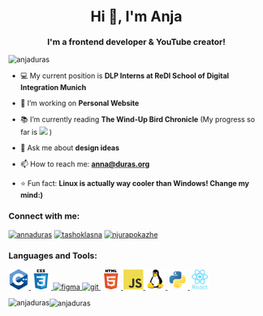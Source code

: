 <h1 align="center">Hi 👋, I'm Anja</h1>
<h3 align="center">I'm a frontend developer & YouTube creator!</h3>

<p align="left"> <img src="https://komarev.com/ghpvc/?username=anjaduras&label=Profile%20views&color=0e75b6&style=flat" alt="anjaduras" /> </p>

- 💻 My current position is **DLP Interns at ReDI School of Digital Integration Munich**
  
- 🔭 I’m working on **Personal Website** 

- 📚 I’m currently reading **The Wind-Up Bird Chronicle**  (My progress so far is  ![](https://geps.dev/progress/74) )

- 💬 Ask me about **design ideas**

- 📫 How to reach me: **anna@duras.org**

- ⭐️ Fun fact: **Linux is actually way cooler than Windows! Change my mind:)**

<h3 align="left">Connect with me:</h3>
<p align="left">
<a href="https://linkedin.com/in/annaduras" target="blank"><img align="center" src="https://raw.githubusercontent.com/rahuldkjain/github-profile-readme-generator/master/src/images/icons/Social/linked-in-alt.svg" alt="annaduras" height="30" width="40" /></a>
<a href="https://instagram.com/tashoklasna" target="blank"><img align="center" src="https://raw.githubusercontent.com/rahuldkjain/github-profile-readme-generator/master/src/images/icons/Social/instagram.svg" alt="tashoklasna" height="30" width="40" /></a>
<a href="https://www.youtube.com/c/njurapokazhe" target="blank"><img align="center" src="https://raw.githubusercontent.com/rahuldkjain/github-profile-readme-generator/master/src/images/icons/Social/youtube.svg" alt="njurapokazhe" height="30" width="40" /></a>
</p>

<h3 align="left">Languages and Tools:</h3>
<p align="left"> <a href="https://www.w3schools.com/cpp/" target="_blank" rel="noreferrer"> <img src="https://raw.githubusercontent.com/devicons/devicon/master/icons/cplusplus/cplusplus-original.svg" alt="cplusplus" width="40" height="40"/> </a> <a href="https://www.w3schools.com/css/" target="_blank" rel="noreferrer"> <img src="https://raw.githubusercontent.com/devicons/devicon/master/icons/css3/css3-original-wordmark.svg" alt="css3" width="40" height="40"/> </a> <a href="https://www.figma.com/" target="_blank" rel="noreferrer"> <img src="https://www.vectorlogo.zone/logos/figma/figma-icon.svg" alt="figma" width="40" height="40"/> </a> <a href="https://git-scm.com/" target="_blank" rel="noreferrer"> <img src="https://www.vectorlogo.zone/logos/git-scm/git-scm-icon.svg" alt="git" width="40" height="40"/> </a> <a href="https://www.w3.org/html/" target="_blank" rel="noreferrer"> <img src="https://raw.githubusercontent.com/devicons/devicon/master/icons/html5/html5-original-wordmark.svg" alt="html5" width="40" height="40"/> </a> <a href="https://developer.mozilla.org/en-US/docs/Web/JavaScript" target="_blank" rel="noreferrer"> <img src="https://raw.githubusercontent.com/devicons/devicon/master/icons/javascript/javascript-original.svg" alt="javascript" width="40" height="40"/> </a> <a href="https://www.linux.org/" target="_blank" rel="noreferrer"> <img src="https://raw.githubusercontent.com/devicons/devicon/master/icons/linux/linux-original.svg" alt="linux" width="40" height="40"/> </a> <a href="https://www.python.org" target="_blank" rel="noreferrer"> <img src="https://raw.githubusercontent.com/devicons/devicon/master/icons/python/python-original.svg" alt="python" width="40" height="40"/> </a> <a href="https://reactjs.org/" target="_blank" rel="noreferrer"> <img src="https://raw.githubusercontent.com/devicons/devicon/master/icons/react/react-original-wordmark.svg" alt="react" width="40" height="40"/> </a> </p>

<p><img align="left" src="https://github-readme-stats.vercel.app/api/top-langs?username=anjaduras&show_icons=true&locale=en&layout=compact" alt="anjaduras" /></p>


<p><img align="center" src="https://github-readme-streak-stats.herokuapp.com/?user=anjaduras&" alt="anjaduras" /></p>
